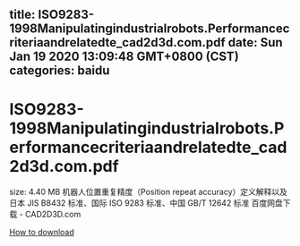 
title: ISO9283-1998Manipulatingindustrialrobots.Performancecriteriaandrelatedte_cad2d3d.com.pdf
date: Sun Jan 19 2020 13:09:48 GMT+0800 (CST)    
categories: baidu
---

# ISO9283-1998Manipulatingindustrialrobots.Performancecriteriaandrelatedte_cad2d3d.com.pdf
size: 4.40 MB
 机器人位置重复精度（Position repeat accuracy）定义解释以及日本 JIS B8432 标准、国际 ISO 9283 标准、中国 GB/T 12642 标准 百度网盘下载 - CAD2D3D.com
 

[How to download](https://bpcam.bemobtrk.com/go/2ceec3aa-1ca2-46d6-b9ff-aaa5c184517c?jno=998)